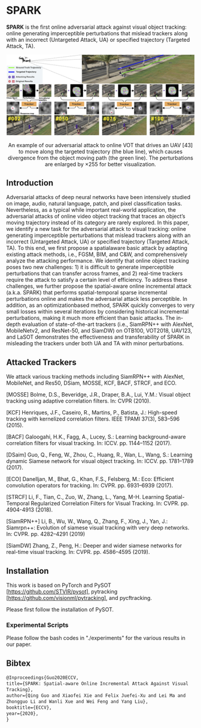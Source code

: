 # SPARK

**SPARK** is the first online adversarial attack against visual object tracking: online generating imperceptible perturbations that mislead trackers along with an incorrect (Untargeted Attack, UA) or
specified trajectory (Targeted Attack, TA).

<div align="center">
  <img src="./example.png" width="800px" />
  <p>An example of our adversarial attack to online VOT that drives an UAV [43] to move along the targeted
trajectory (the blue line), which causes divergence from the object moving path (the green line). The perturbations
are enlarged by ×255 for better visualization.</p>
</div>

## Introduction

Adversarial attacks of deep neural networks have been intensively
studied on image, audio, natural language, patch, and pixel classification tasks.
Nevertheless, as a typical while important real-world application, the adversarial
attacks of online video object tracking that traces an object’s moving trajectory
instead of its category are rarely explored. In this paper, we identify a new task for
the adversarial attack to visual tracking: online generating imperceptible perturbations that mislead trackers along with an incorrect (Untargeted Attack, UA) or
specified trajectory (Targeted Attack, TA). To this end, we first propose a spatialaware basic attack by adapting existing attack methods, i.e., FGSM, BIM, and
C&W, and comprehensively analyze the attacking performance. We identify that
online object tracking poses two new challenges: 1) it is difficult to generate imperceptible perturbations that can transfer across frames, and 2) real-time trackers
require the attack to satisfy a certain level of efficiency. To address these challenges, we further propose the spatial-aware online incremental attack (a.k.a.
SPARK) that performs spatial-temporal sparse incremental perturbations online
and makes the adversarial attack less perceptible. In addition, as an optimizationbased method, SPARK quickly converges to very small losses within several iterations by considering historical incremental perturbations, making it much more
efficient than basic attacks. The in-depth evaluation of state-of-the-art trackers
(i.e., SiamRPN++ with AlexNet, MobileNetv2, and ResNet-50, and SiamDW)
on OTB100, VOT2018, UAV123, and LaSOT demonstrates the effectiveness and
transferability of SPARK in misleading the trackers under both UA and TA with
minor perturbations.

## Attacked Trackers

We attack various tracking methods including SiamRPN++ with AlexNet, MobileNet, and Res50, DSiam, MOSSE, KCF, BACF, STRCF, and ECO.

[MOSSE] Bolme, D.S., Beveridge, J.R., Draper, B.A., Lui, Y.M.: Visual object tracking using adaptive
correlation filters. In: CVPR (2010).

[KCF] Henriques, J.F., Caseiro, R., Martins, P., Batista, J.: High-speed tracking with kernelized
correlation filters. IEEE TPAMI 37(3), 583–596 (2015).

[BACF] Galoogahi, H.K., Fagg, A., Lucey, S.: Learning background-aware correlation filters for visual tracking. In: ICCV. pp. 1144–1152 (2017).

[DSaim] Guo, Q., Feng, W., Zhou, C., Huang, R., Wan, L., Wang, S.: Learning dynamic Siamese
network for visual object tracking. In: ICCV. pp. 1781–1789 (2017).

[ECO] Danelljan, M., Bhat, G., Khan, F.S., Felsberg, M.: Eco: Efficient convolution operators for
tracking. In: CVPR. pp. 6931–6939 (2017).

[STRCF] Li, F., Tian, C., Zuo, W., Zhang, L., Yang, M-H.
Learning Spatial-Temporal Regularized Correlation Filters for Visual Tracking.
In: CVPR. pp. 4904-4913 (2018).

[SiamRPN++] Li, B., Wu, W., Wang, Q., Zhang, F., Xing, J., Yan, J.: Siamrpn++: Evolution of siamese
visual tracking with very deep networks. In: CVPR. pp. 4282–4291 (2019)

[SiamDW] Zhang, Z., Peng, H.: Deeper and wider siamese networks for real-time visual tracking. In:
CVPR. pp. 4586–4595 (2019).

## Installation

This work is based on PyTorch and PySOT [https://github.com/STVIR/pysot], pytracking [https://github.com/visionml/pytracking],  and pycftracking.

Please first follow the installation of PySOT. 

### Experimental Scripts

Please follow the bash codes in "./experiments" for the various results in our paper.

## Bibtex

```
@Inproceedings{Guo2020ECCV,
title={SPARK: Spatial-aware Online Incremental Attack Against Visual Tracking},
author={Qing Guo and Xiaofei Xie and Felix Juefei-Xu and Lei Ma and Zhongguo Li and Wanli Xue and Wei Feng and Yang Liu},
booktitle={ECCV},
year={2020},
}
```
